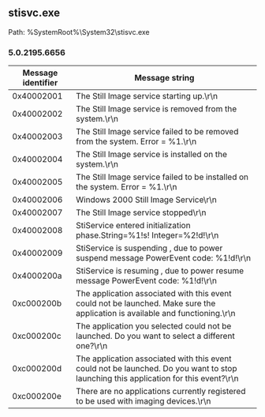 ## stisvc.exe

Path: %SystemRoot%\System32\stisvc.exe

### 5.0.2195.6656

Message identifier | Message string
--- | ---
0x40002001 | The Still Image  service starting up.\r\n
0x40002002 | The Still Image  service is removed from the system.\r\n
0x40002003 | The Still Image  service failed to be removed from the system. Error = %1.\r\n
0x40002004 | The Still Image  service is installed on the system.\r\n
0x40002005 | The Still Image  service failed to be installed on the system. Error = %1.\r\n
0x40002006 | Windows 2000 Still Image  Service\r\n
0x40002007 | The Still Image  service stopped\r\n
0x40002008 | StiService entered initialization phase.String=%1!s! Integer=%2!d!\r\n
0x40002009 | StiService is suspending , due to power suspend message PowerEvent code: %1!d!\r\n
0x4000200a | StiService is resuming , due to power resume message PowerEvent code: %1!d!\r\n
0xc000200b | The application associated with this event could not be launched. Make sure the application is available and functioning.\r\n
0xc000200c | The application you selected could not be launched. Do you want to select a different one?\r\n
0xc000200d | The application associated with this event could not be launched. Do you want to stop launching this application for this event?\r\n
0xc000200e | There are no applications currently registered to be used with imaging devices.\r\n
